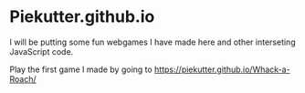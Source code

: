 # Piekutter.github.io
I will be putting some fun webgames I have made here and other interseting JavaScript code.

Play the first game I made by going to https://piekutter.github.io/Whack-a-Roach/
